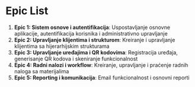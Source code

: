 # Epic List

1. **Epic 1: Sistem osnove i autentifikacija**: Uspostavljanje osnovne aplikacije, autentifikacija korisnika i administrativno upravljanje
2. **Epic 2: Upravljanje klijentima i strukturom**: Kreiranje i upravljanje klijentima sa hijerarhijskim strukturama
3. **Epic 3: Upravljanje uređajima i QR kodovima**: Registracija uređaja, generisanje QR kodova i skeniranje funkcionalnost
4. **Epic 4: Radni nalozi i workflow**: Kreiranje, upravljanje i praćenje radnih naloga sa materijalima
5. **Epic 5: Reporting i komunikacija**: Email funkcionalnost i osnovni reporti
